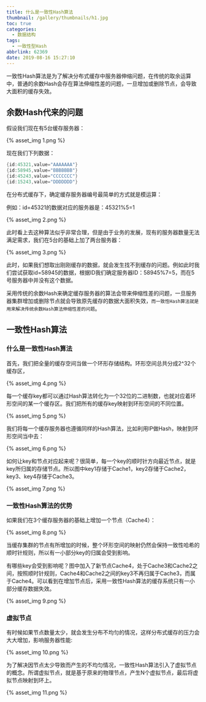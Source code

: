 ```yaml
---
title: 什么是一致性Hash算法
thumbnail: /gallery/thumbnails/h1.jpg
toc: true
categories:
  - 数据结构
tags:
  - 一致性型Hash
abbrlink: 62369
date: 2019-08-16 15:27:10
---
```


一致性Hash算法是为了解决分布式缓存中服务器伸缩问题，在传统的取余运算中，普通的余数Hash会存在算法伸缩性差的问题，一旦增加或删除节点，会导致大面积的缓存失效。<!--more-->

## **余数Hash代来的问题**

假设我们现在有5台缓存服务器：

{% asset_img  1.png %}

现在我们下列数据：

```java
{id:45321,value="AAAAAAA"}
{id:58945,value="BBBBBBB"}
{id:45243,value="CCCCCCC"}
{id:15243,value="DDDDDDD"}
```

在分布式缓存下，确定缓存服务器编号最简单的方式就是模运算：

例如：id=45321的数据对应的服务器是：45321%5=1

{% asset_img  2.png %}

此时看上去这种算法似乎非常合理，但是由于业务的发展，现有的服务器数量无法满足需求，我们在5台的基础上加了两台服务器：

{% asset_img  3.png %}

此时，如果我们想取出刚刚缓存的数据，就会发生找不到缓存的问题。例如此时我们尝试获取id=58945的数据，根据ID我们确定服务器ID：58945%7=5，而在5号服务器中并没有这个数据。

采用传统的余数Hash来确定缓存服务器的算法会带来伸缩性差的问题，一旦服务器集群增加或删除节点就会导致原先缓存的数据大面积失效，`而一致性Hash算法就是用来解决传统余数Hash算法伸缩性差的问题`。

## **一致性Hash算法**

### **什么是一致性Hash算法**

首先，我们把全量的缓存空间当做一个环形存储结构。环形空间总共分成2^32个缓存区，

{% asset_img  4.png %}

每一个缓存key都可以通过Hash算法转化为一个32位的二进制数，也就对应着环形空间的某一个缓存区。我们把所有的缓存key映射到环形空间的不同位置。

{% asset_img  5.png %}

我们将每一个缓存服务器也遵循同样的Hash算法，比如利用IP做Hash，映射到环形空间当中去：

{% asset_img  6.png %}

如何让key和节点对应起来呢？很简单，每一个key的顺时针方向最近节点，就是key所归属的存储节点。所以图中key1存储于Cache1，key2存储于Cache2，key3、key4存储于Cache3。

{% asset_img  7.png %}

### **一致性Hash算法的优势**

如果我们在3个缓存服务器的基础上增加一个节点（Cache4）：

{% asset_img  8.png %}

当缓存集群的节点有所增加的时候，整个环形空间的映射仍然会保持一致性哈希的顺时针规则，所以有一小部分key的归属会受到影响。

有哪些key会受到影响呢？图中加入了新节点Cache4，处于Cache3和Cache2之间，按照顺时针规则，Cache4和Cache2之间的key3不再归属于Cache3，而属于Cache4。可以看到在增加节点后，采用一致性Hash算法的缓存系统只有一小部分缓存数据失效。

{% asset_img  9.png %}

### **虚拟节点**

有时候如果节点数量太少，就会发生分布不均匀的情况，这样分布式缓存的压力会大大增加，影响服务器性能:

{% asset_img  10.png %}

为了解决因节点太少导致而产生的不均匀情况，一致性Hash算法引入了虚拟节点的概念。所谓虚拟节点，就是基于原来的物理节点，产生N个虚拟节点，最后将虚拟节点映射到环上。

{% asset_img  11.png %}

